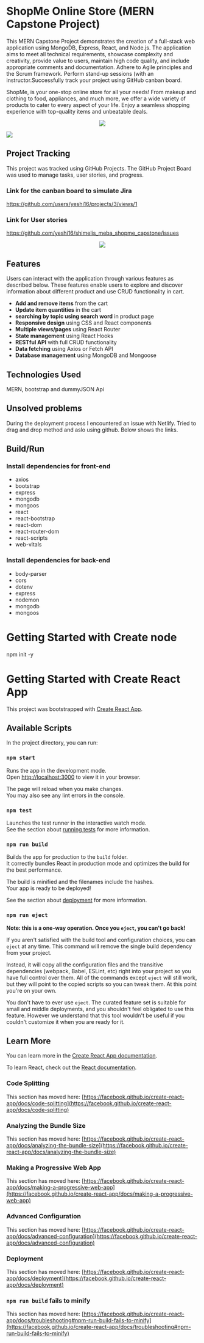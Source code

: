 # ShopMe Online Store (MERN Capstone Project)
This MERN Capstone Project demonstrates the creation of a full-stack web application using MongoDB, Express, React, and Node.js. The application aims to meet all technical requirements, showcase complexity and creativity, provide value to users, maintain high code quality, and include appropriate comments and documentation.
Adhere to Agile principles and the Scrum framework. Perform stand-up sessions (with an instructor.Successfully track your project using  GitHub canban board.

ShopMe, is your one-stop online store for all your needs! From makeup and clothing to food, appliances, and much more, we offer a wide variety of products to cater to every aspect of your life. Enjoy a seamless shopping experience with top-quality items and unbeatable deals.

<p align="center">
  <img src="./public/images/sc3.png">
</p>


<p align="left">
  <img src="./public/images/sc2.png">
</p>

## Project Tracking

This project was tracked using GitHub Projects. The GitHub Project Board was used to manage tasks, user stories, and progress.

### Link for the canban board to simulate Jira
https://github.com/users/yeshi16/projects/3/views/1

### Link for User stories
https://github.com/yeshi16/shimelis_meba_shopme_capstone/issues


<p align="center">
  <img src="./public/images/sc1.png">
</p>

## Features
Users can interact with the application through various features as described below. These features enable users to explore and discover information about different product and use CRUD functionality in cart. 

- **Add and remove items** from the cart
- **Update item quantities** in the cart
- **searching by topic using search word**  in product page
- **Responsive design** using CSS and React components
- **Multiple views/pages** using React Router
- **State management** using React Hooks
- **RESTful API** with full CRUD functionality
- **Data fetching** using Axios or Fetch API
- **Database management** using MongoDB and Mongoose




## Technologies Used
MERN, bootstrap and dummyJSON Api

## Unsolved problems
During the deployment process I encountered an issue with Netlify. Tried to drag and drop method and aslo using github. Below shows the links.

## Build/Run
### Install dependencies for front-end
  - axios
  - bootstrap
  - express
  - mongodb
  - mongoos
  - react
  - react-bootstrap
  - react-dom
  - react-router-dom
  - react-scripts
  - web-vitals

###  Install dependencies for back-end
  - body-parser
  - cors
  - dotenv
  - express
  - nodemon
  - mongodb
  - mongoos

# Getting Started with Create node 
npm init -y 

# Getting Started with Create React App

This project was bootstrapped with [Create React App](https://github.com/facebook/create-react-app).

## Available Scripts

In the project directory, you can run:

### `npm start`

Runs the app in the development mode.\
Open [http://localhost:3000](http://localhost:3000) to view it in your browser.

The page will reload when you make changes.\
You may also see any lint errors in the console.

### `npm test`

Launches the test runner in the interactive watch mode.\
See the section about [running tests](https://facebook.github.io/create-react-app/docs/running-tests) for more information.

### `npm run build`

Builds the app for production to the `build` folder.\
It correctly bundles React in production mode and optimizes the build for the best performance.

The build is minified and the filenames include the hashes.\
Your app is ready to be deployed!

See the section about [deployment](https://facebook.github.io/create-react-app/docs/deployment) for more information.

### `npm run eject`

**Note: this is a one-way operation. Once you `eject`, you can't go back!**

If you aren't satisfied with the build tool and configuration choices, you can `eject` at any time. This command will remove the single build dependency from your project.

Instead, it will copy all the configuration files and the transitive dependencies (webpack, Babel, ESLint, etc) right into your project so you have full control over them. All of the commands except `eject` will still work, but they will point to the copied scripts so you can tweak them. At this point you're on your own.

You don't have to ever use `eject`. The curated feature set is suitable for small and middle deployments, and you shouldn't feel obligated to use this feature. However we understand that this tool wouldn't be useful if you couldn't customize it when you are ready for it.

## Learn More

You can learn more in the [Create React App documentation](https://facebook.github.io/create-react-app/docs/getting-started).

To learn React, check out the [React documentation](https://reactjs.org/).

### Code Splitting

This section has moved here: [https://facebook.github.io/create-react-app/docs/code-splitting](https://facebook.github.io/create-react-app/docs/code-splitting)

### Analyzing the Bundle Size

This section has moved here: [https://facebook.github.io/create-react-app/docs/analyzing-the-bundle-size](https://facebook.github.io/create-react-app/docs/analyzing-the-bundle-size)

### Making a Progressive Web App

This section has moved here: [https://facebook.github.io/create-react-app/docs/making-a-progressive-web-app](https://facebook.github.io/create-react-app/docs/making-a-progressive-web-app)

### Advanced Configuration

This section has moved here: [https://facebook.github.io/create-react-app/docs/advanced-configuration](https://facebook.github.io/create-react-app/docs/advanced-configuration)

### Deployment

This section has moved here: [https://facebook.github.io/create-react-app/docs/deployment](https://facebook.github.io/create-react-app/docs/deployment)

### `npm run build` fails to minify

This section has moved here: [https://facebook.github.io/create-react-app/docs/troubleshooting#npm-run-build-fails-to-minify](https://facebook.github.io/create-react-app/docs/troubleshooting#npm-run-build-fails-to-minify)

